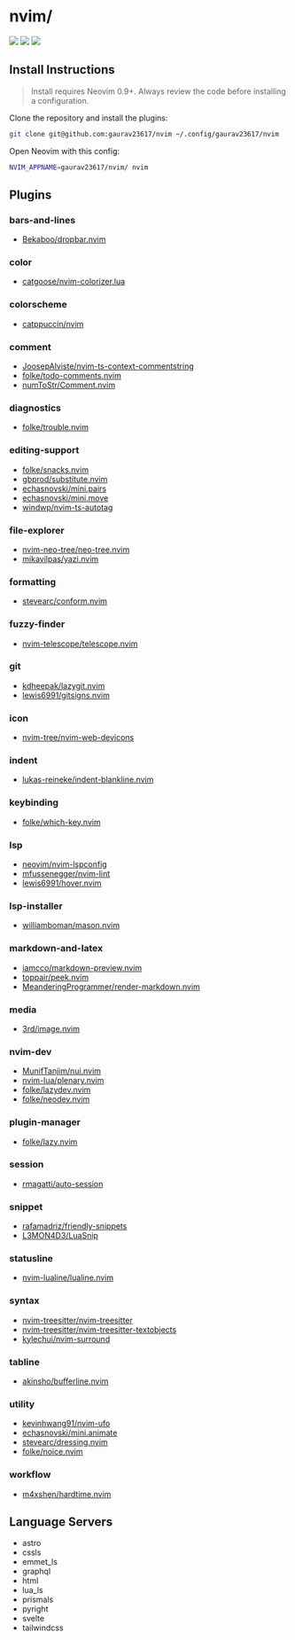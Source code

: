 # nvim/

<a href="https://dotfyle.com/gaurav23617/nvim"><img src="https://dotfyle.com/gaurav23617/nvim/badges/plugins?style=flat" /></a>
<a href="https://dotfyle.com/gaurav23617/nvim"><img src="https://dotfyle.com/gaurav23617/nvim/badges/leaderkey?style=flat" /></a>
<a href="https://dotfyle.com/gaurav23617/nvim"><img src="https://dotfyle.com/gaurav23617/nvim/badges/plugin-manager?style=flat" /></a>

## Install Instructions

> Install requires Neovim 0.9+. Always review the code before installing a configuration.

Clone the repository and install the plugins:

```sh
git clone git@github.com:gaurav23617/nvim ~/.config/gaurav23617/nvim
```

Open Neovim with this config:

```sh
NVIM_APPNAME=gaurav23617/nvim/ nvim
```

## Plugins

### bars-and-lines

- [Bekaboo/dropbar.nvim](https://dotfyle.com/plugins/Bekaboo/dropbar.nvim)

### color

- [catgoose/nvim-colorizer.lua](https://dotfyle.com/plugins/catgoose/nvim-colorizer.lua)

### colorscheme

- [catppuccin/nvim](https://dotfyle.com/plugins/catppuccin/nvim)

### comment

- [JoosepAlviste/nvim-ts-context-commentstring](https://dotfyle.com/plugins/JoosepAlviste/nvim-ts-context-commentstring)
- [folke/todo-comments.nvim](https://dotfyle.com/plugins/folke/todo-comments.nvim)
- [numToStr/Comment.nvim](https://dotfyle.com/plugins/numToStr/Comment.nvim)

### diagnostics

- [folke/trouble.nvim](https://dotfyle.com/plugins/folke/trouble.nvim)

### editing-support

- [folke/snacks.nvim](https://dotfyle.com/plugins/folke/snacks.nvim)
- [gbprod/substitute.nvim](https://dotfyle.com/plugins/gbprod/substitute.nvim)
- [echasnovski/mini.pairs](https://dotfyle.com/plugins/echasnovski/mini.pairs)
- [echasnovski/mini.move](https://dotfyle.com/plugins/echasnovski/mini.move)
- [windwp/nvim-ts-autotag](https://dotfyle.com/plugins/windwp/nvim-ts-autotag)

### file-explorer

- [nvim-neo-tree/neo-tree.nvim](https://dotfyle.com/plugins/nvim-neo-tree/neo-tree.nvim)
- [mikavilpas/yazi.nvim](https://dotfyle.com/plugins/mikavilpas/yazi.nvim)

### formatting

- [stevearc/conform.nvim](https://dotfyle.com/plugins/stevearc/conform.nvim)

### fuzzy-finder

- [nvim-telescope/telescope.nvim](https://dotfyle.com/plugins/nvim-telescope/telescope.nvim)

### git

- [kdheepak/lazygit.nvim](https://dotfyle.com/plugins/kdheepak/lazygit.nvim)
- [lewis6991/gitsigns.nvim](https://dotfyle.com/plugins/lewis6991/gitsigns.nvim)

### icon

- [nvim-tree/nvim-web-devicons](https://dotfyle.com/plugins/nvim-tree/nvim-web-devicons)

### indent

- [lukas-reineke/indent-blankline.nvim](https://dotfyle.com/plugins/lukas-reineke/indent-blankline.nvim)

### keybinding

- [folke/which-key.nvim](https://dotfyle.com/plugins/folke/which-key.nvim)

### lsp

- [neovim/nvim-lspconfig](https://dotfyle.com/plugins/neovim/nvim-lspconfig)
- [mfussenegger/nvim-lint](https://dotfyle.com/plugins/mfussenegger/nvim-lint)
- [lewis6991/hover.nvim](https://dotfyle.com/plugins/lewis6991/hover.nvim)

### lsp-installer

- [williamboman/mason.nvim](https://dotfyle.com/plugins/williamboman/mason.nvim)

### markdown-and-latex

- [iamcco/markdown-preview.nvim](https://dotfyle.com/plugins/iamcco/markdown-preview.nvim)
- [toppair/peek.nvim](https://dotfyle.com/plugins/toppair/peek.nvim)
- [MeanderingProgrammer/render-markdown.nvim](https://dotfyle.com/plugins/MeanderingProgrammer/render-markdown.nvim)

### media

- [3rd/image.nvim](https://dotfyle.com/plugins/3rd/image.nvim)

### nvim-dev

- [MunifTanjim/nui.nvim](https://dotfyle.com/plugins/MunifTanjim/nui.nvim)
- [nvim-lua/plenary.nvim](https://dotfyle.com/plugins/nvim-lua/plenary.nvim)
- [folke/lazydev.nvim](https://dotfyle.com/plugins/folke/lazydev.nvim)
- [folke/neodev.nvim](https://dotfyle.com/plugins/folke/neodev.nvim)

### plugin-manager

- [folke/lazy.nvim](https://dotfyle.com/plugins/folke/lazy.nvim)

### session

- [rmagatti/auto-session](https://dotfyle.com/plugins/rmagatti/auto-session)

### snippet

- [rafamadriz/friendly-snippets](https://dotfyle.com/plugins/rafamadriz/friendly-snippets)
- [L3MON4D3/LuaSnip](https://dotfyle.com/plugins/L3MON4D3/LuaSnip)

### statusline

- [nvim-lualine/lualine.nvim](https://dotfyle.com/plugins/nvim-lualine/lualine.nvim)

### syntax

- [nvim-treesitter/nvim-treesitter](https://dotfyle.com/plugins/nvim-treesitter/nvim-treesitter)
- [nvim-treesitter/nvim-treesitter-textobjects](https://dotfyle.com/plugins/nvim-treesitter/nvim-treesitter-textobjects)
- [kylechui/nvim-surround](https://dotfyle.com/plugins/kylechui/nvim-surround)

### tabline

- [akinsho/bufferline.nvim](https://dotfyle.com/plugins/akinsho/bufferline.nvim)

### utility

- [kevinhwang91/nvim-ufo](https://dotfyle.com/plugins/kevinhwang91/nvim-ufo)
- [echasnovski/mini.animate](https://dotfyle.com/plugins/echasnovski/mini.animate)
- [stevearc/dressing.nvim](https://dotfyle.com/plugins/stevearc/dressing.nvim)
- [folke/noice.nvim](https://dotfyle.com/plugins/folke/noice.nvim)

### workflow

- [m4xshen/hardtime.nvim](https://dotfyle.com/plugins/m4xshen/hardtime.nvim)

## Language Servers

- astro
- cssls
- emmet_ls
- graphql
- html
- lua_ls
- prismals
- pyright
- svelte
- tailwindcss

<div align="center">
</div>
